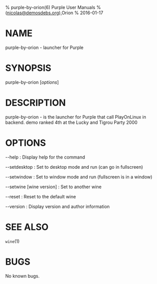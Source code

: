 % purple-by-orion(6) Purple User Manuals
%  (nicolas@demosdebs.org),Orion
% 2016-01-17

# NAME
purple-by-orion - launcher for Purple

# SYNOPSIS
purple-by-orion [*options*]

# DESCRIPTION
purple-by-orion - is the launcher for Purple that call PlayOnLinux in backend.
demo ranked 4th at the Lucky and Tigrou Party 2000

# OPTIONS
\--help
:   Display help for the command

\--setdesktop
:   Set to desktop mode and run (can go in fullscreen)

\--setwindow
:   Set to window mode and run (fullscreen is in a window)

\--setwine [wine version]
:   Set to another wine

\--reset
:   Reset to the default wine

\--version
:   Display version and author information

# SEE ALSO
`wine`(1)

# BUGS
No known bugs.
